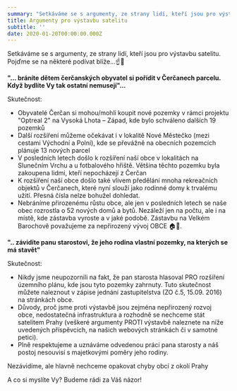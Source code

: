```yaml
---
summary: "Setkáváme se s argumenty, ze strany lidí, kteří jsou pro výstavbu satelitu. Pojďme se na některé podívat blíže...☝\U0001F52C"
title: Argumenty pro výstavbu satelitu
subtitle: ''
date: 2020-01-20T00:00:00.000Z
---
```

Setkáváme se s argumenty, ze strany lidí, kteří jsou pro výstavbu satelitu. Pojďme se na některé podívat blíže...☝🔬

**"... bráníte dětem čerčanských obyvatel si pořídit v Čerčanech parcelu. Když bydlíte Vy tak ostatní nemusejí"...**

Skutečnost:

* Obyvatelé Čerčan si mohou/mohli koupit nové pozemky v rámci projektu "Optreal 2" na Vysoká Lhota – Západ, kde bylo schváleno dalších 19 pozemků
* Další rozšíření můžeme očekávat i v lokalitě Nové Městečko (mezi cestami Východní a Polní), kde se převážně na obecních pozemcích plánuje 13 nových parcel
* V posledních letech došlo k rozšíření naší obce v lokalitách na Slunečním Vrchu a u fotbalového hřiště. Většina těchto pozemku byla zakoupena lidmi, kteří nepocházejí z Čerčan
* K rozšíření naší obce došlo také vlivem předělání mnoha rekreačních objektů v Čerčanech, které nyní slouží jako rodinné domy k trvalému užití. Přesná čísla nelze bohužel dohledat.
* Nebráníme přirozenému růstu obce, ale jen v posledních letech se naše obec rozrostla o 52 nových domů a bytů. Nezáleží jen na počtu, ale i na místě, kde zástavba vyroste a v jaké podobě. Zástavbu na Velkém Barochově považujeme za nepřirozený vývoj OBCE 🏠🏡.

**".. závidíte panu starostovi, že jeho rodina vlastní pozemky, na kterých se má stavět"**

Skutečnost:

* Nikdy jsme neupozornili na fakt, že pan starosta hlasoval PRO rozšíření územního plánu, kde jsou tyto pozemky zahrnuty. Tuto skutečnost můžete naleznout v zápise jednání zastupitelstva (ZO č.5, 15.09. 2016) na stránkách obce.
* Důvody, proč jsme proti výstavbě jsou zejména nepřirozený rozvoj obce, nedostatečná infrastruktura a rozhodně se nechceme stát satelitem Prahy (veškeré argumenty PROTI výstavbě naleznete na níže uvedených příspěvcích, na našich webových stránkách či v samotné petici).
* Plně respektujeme a uznáváme odvedenou práci pana starosty a náš postoj nesouvisí s majetkovými poměry jeho rodiny.

Nezávidíme, ale hlavně nechceme opakovat chyby obcí z okolí Prahy

A co si myslíte Vy? Budeme rádi za Váš názor!

